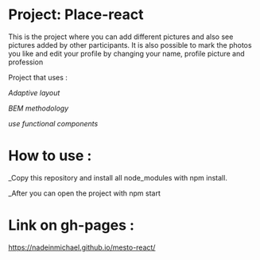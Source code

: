 # Project: Place-react

This is the project where you can add different pictures and also see pictures added by other participants. It is also possible to mark the photos you like and edit your profile by changing your name, profile picture and profession

Project that uses :

_Adaptive layout_

_BEM methodology_

_use functional components_

# How to use :

\_Copy this repository and install all node_modules with npm install.

\_After you can open the project with npm start

# Link on gh-pages :

https://nadeinmichael.github.io/mesto-react/

